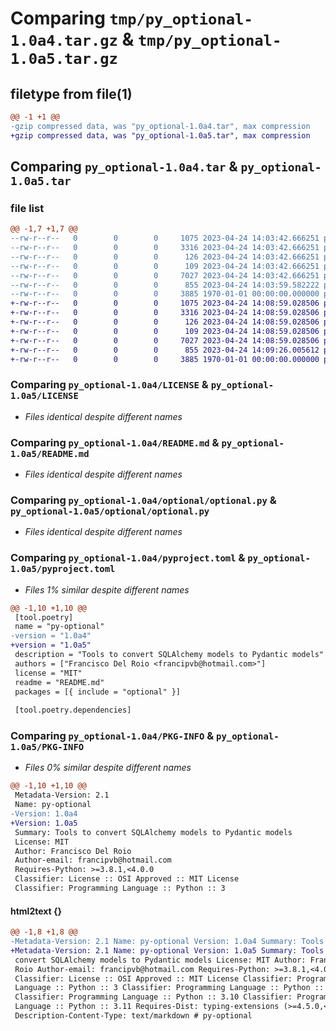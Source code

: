 # Comparing `tmp/py_optional-1.0a4.tar.gz` & `tmp/py_optional-1.0a5.tar.gz`

## filetype from file(1)

```diff
@@ -1 +1 @@
-gzip compressed data, was "py_optional-1.0a4.tar", max compression
+gzip compressed data, was "py_optional-1.0a5.tar", max compression
```

## Comparing `py_optional-1.0a4.tar` & `py_optional-1.0a5.tar`

### file list

```diff
@@ -1,7 +1,7 @@
--rw-r--r--   0        0        0     1075 2023-04-24 14:03:42.666251 py_optional-1.0a4/LICENSE
--rw-r--r--   0        0        0     3316 2023-04-24 14:03:42.666251 py_optional-1.0a4/README.md
--rw-r--r--   0        0        0      126 2023-04-24 14:03:42.666251 py_optional-1.0a4/optional/__init__.py
--rw-r--r--   0        0        0      109 2023-04-24 14:03:42.666251 py_optional-1.0a4/optional/exceptions.py
--rw-r--r--   0        0        0     7027 2023-04-24 14:03:42.666251 py_optional-1.0a4/optional/optional.py
--rw-r--r--   0        0        0      855 2023-04-24 14:03:59.582222 py_optional-1.0a4/pyproject.toml
--rw-r--r--   0        0        0     3885 1970-01-01 00:00:00.000000 py_optional-1.0a4/PKG-INFO
+-rw-r--r--   0        0        0     1075 2023-04-24 14:08:59.028506 py_optional-1.0a5/LICENSE
+-rw-r--r--   0        0        0     3316 2023-04-24 14:08:59.028506 py_optional-1.0a5/README.md
+-rw-r--r--   0        0        0      126 2023-04-24 14:08:59.028506 py_optional-1.0a5/optional/__init__.py
+-rw-r--r--   0        0        0      109 2023-04-24 14:08:59.028506 py_optional-1.0a5/optional/exceptions.py
+-rw-r--r--   0        0        0     7027 2023-04-24 14:08:59.028506 py_optional-1.0a5/optional/optional.py
+-rw-r--r--   0        0        0      855 2023-04-24 14:09:26.005612 py_optional-1.0a5/pyproject.toml
+-rw-r--r--   0        0        0     3885 1970-01-01 00:00:00.000000 py_optional-1.0a5/PKG-INFO
```

### Comparing `py_optional-1.0a4/LICENSE` & `py_optional-1.0a5/LICENSE`

 * *Files identical despite different names*

### Comparing `py_optional-1.0a4/README.md` & `py_optional-1.0a5/README.md`

 * *Files identical despite different names*

### Comparing `py_optional-1.0a4/optional/optional.py` & `py_optional-1.0a5/optional/optional.py`

 * *Files identical despite different names*

### Comparing `py_optional-1.0a4/pyproject.toml` & `py_optional-1.0a5/pyproject.toml`

 * *Files 1% similar despite different names*

```diff
@@ -1,10 +1,10 @@
 [tool.poetry]
 name = "py-optional"
-version = "1.0a4"
+version = "1.0a5"
 description = "Tools to convert SQLAlchemy models to Pydantic models"
 authors = ["Francisco Del Roio <francipvb@hotmail.com>"]
 license = "MIT"
 readme = "README.md"
 packages = [{ include = "optional" }]
 
 [tool.poetry.dependencies]
```

### Comparing `py_optional-1.0a4/PKG-INFO` & `py_optional-1.0a5/PKG-INFO`

 * *Files 0% similar despite different names*

```diff
@@ -1,10 +1,10 @@
 Metadata-Version: 2.1
 Name: py-optional
-Version: 1.0a4
+Version: 1.0a5
 Summary: Tools to convert SQLAlchemy models to Pydantic models
 License: MIT
 Author: Francisco Del Roio
 Author-email: francipvb@hotmail.com
 Requires-Python: >=3.8.1,<4.0.0
 Classifier: License :: OSI Approved :: MIT License
 Classifier: Programming Language :: Python :: 3
```

#### html2text {}

```diff
@@ -1,8 +1,8 @@
-Metadata-Version: 2.1 Name: py-optional Version: 1.0a4 Summary: Tools to
+Metadata-Version: 2.1 Name: py-optional Version: 1.0a5 Summary: Tools to
 convert SQLAlchemy models to Pydantic models License: MIT Author: Francisco Del
 Roio Author-email: francipvb@hotmail.com Requires-Python: >=3.8.1,<4.0.0
 Classifier: License :: OSI Approved :: MIT License Classifier: Programming
 Language :: Python :: 3 Classifier: Programming Language :: Python :: 3.9
 Classifier: Programming Language :: Python :: 3.10 Classifier: Programming
 Language :: Python :: 3.11 Requires-Dist: typing-extensions (>=4.5.0,<5.0.0)
 Description-Content-Type: text/markdown # py-optional
```


